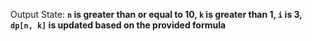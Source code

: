 Output State: **`n` is greater than or equal to 10, `k` is greater than 1, `i` is 3, `dp[n, k]` is updated based on the provided formula**